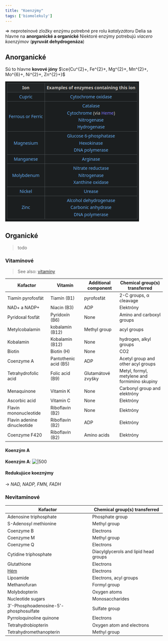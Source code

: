 ```yaml
---
title: "Koenzýmy"
tags: ['biomolekuly']
---
```



=> neproteínové zložky enzýmu potrebné pre rolu *katalyzátoru*
Delia sa hlavne na **anorganické a organické**
Niektoré enzýmy potrebujú *viacero koenzýmov* ($\textbf{pyruvát dehydrogenáza}$)

## Anorganické

Sú to hlavne **kovové jóny**
$\ce{Cu^{2}+, Fe^{2}+, Mg^{2}+, Mn^{2}+, Mo^{6}+, Ni^{2}+, Zn^{2}+}$

![](attachments/Pasted%20image%2020221115224844.png)

## Organické

> todo

### Vitamínové
> See also: [vitamíny](bio/vitamíny.md)

| Kofactor                    | Vitamín               | Additional component | Chemical group(s) transferred                 |
| --------------------------- | --------------------- | -------------------- | --------------------------------------------- |
| Tiamín pyrofosfát           | Tiamín (B1)           | pyrofosfát           | 2-C groups, α cleavage                        |
| NAD+ a NADP+                | Niacin (B3)           | ADP                  | Elektróny                                     |
| Pyridoxal fosfát            | Pyridoxín (B6)        | None                 | Amino and carboxyl groups                     |
| Metylcobalamin              | kobalamin (B12)       | Methyl group         | acyl groups                                   |
| Kobalamin                   | Kobalamin (B12)       | None                 | hydrogen, alkyl groups                        |
| Biotin                      | Biotin (H)            | None                 | CO2                                           |
| Coenzyme A                  | Pantothenic acid (B5) | ADP                  | Acetyl group and other acyl groups            |
| Tetrahydrofolic acid        | Folic acid (B9)       | Glutamátové zvyšky   | Metyl, formyl, metylene and formimino skupiny |
| Menaquinone                 | Vitamin K             | None                 | Carbonyl group and elektróny                  |
| Ascorbic acid               | Vitamin C             | None                 | Elektróny                                     |
| Flavin mononucleotide       | Riboflavin (B2)       | None                 | Elektróny                                     |
| Flavin adenine dinucleotide | Riboflavin (B2)       | ADP                  | Elektróny                                     |
| Coenzyme F420               | Riboflavin (B2)       | Amino acids          | Elektróny                                     |

#### Koenzým A
**Koenzým A**:
![|500](attachments/koenzým-a.png)

#### Redukujúce koeznýmy
-> *NAD, NADP, FMN, FADH*


### Nevitamínové

| Kofactor                              | Chemical group(s) transferred         |
| ------------------------------------- | ------------------------------------- |
| Adenosine triphosphate                | Phosphate group                       |
| S-Adenosyl methionine                 | Methyl group                          |
| Coenzyme B                            | Electrons                             |
| Coenzyme M                            | Methyl group                          |
| Coenzyme Q                            | Electrons                             |
| Cytidine triphosphate                 | Diacylglycerols and lipid head groups |
| Glutathione                           | Electrons                             |
| [Hém](#Heterocyklické%20makrocykly)   | Electrons                             |
| Lipoamide                             | Electrons, acyl groups                |
| Methanofuran                          | Formyl group                          |
| Molybdopterin                         | Oxygen atoms                          |
| Nucleotide sugars                     | Monosaccharides                       |
| 3'-Phosphoadenosine-5'-phosphosulfate | Sulfate group                         |
| Pyrroloquinoline quinone              | Electrons                             |
| Tetrahydrobiopterin                   | Oxygen atom and electrons             |
| Tetrahydromethanopterin               | Methyl group                          |